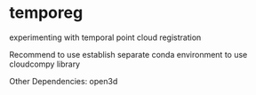 # temporeg
experimenting with temporal point cloud registration

Recommend to use establish separate conda environment to use cloudcompy library


Other Dependencies:
open3d
